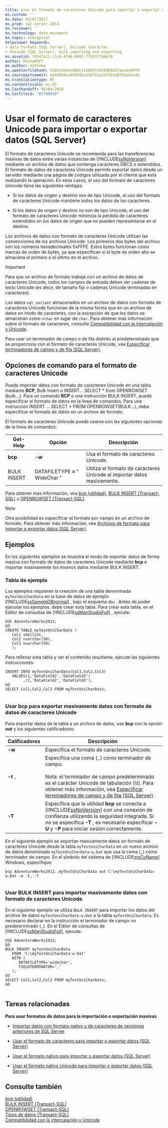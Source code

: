 ```yaml
---
title: Usar el formato de caracteres Unicode para importar o exportar datos (SQL Server) | Microsoft Docs
ms.custom: ''
ms.date: 03/07/2017
ms.prod: sql-server-2014
ms.reviewer: ''
ms.technology: data-movement
ms.topic: conceptual
helpviewer_keywords:
- data formats [SQL Server], Unicode character
- Unicode [SQL Server], bulk importing and exporting
ms.assetid: 74342a11-c1c0-4746-b482-7f3537744a70
author: MashaMSFT
ms.author: mathoma
ms.openlocfilehash: 520ce1b4eed8dc11d6d3fe038969257aea1e90fd
ms.sourcegitcommit: ad4d92dce894592a259721a1571b1d8736abacdb
ms.translationtype: MT
ms.contentlocale: es-ES
ms.lasthandoff: 08/04/2020
ms.locfileid: "87749930"
---
```

# <a name="use-unicode-character-format-to-import-or-export-data-sql-server"></a>Usar el formato de caracteres Unicode para importar o exportar datos (SQL Server)
  El formato de caracteres Unicode se recomienda para las transferencias masivas de datos entre varias instancias de [!INCLUDE[ssNoVersion](../../includes/ssnoversion-md.md)] mediante un archivo de datos que contenga caracteres DBCS o extendidos. El formato de datos de caracteres Unicode permite exportar datos desde un servidor mediante una página de códigos utilizada por el cliente que está realizando la operación. En esos casos, el uso del formato de caracteres Unicode tiene las siguientes ventajas:  
  
-   Si los datos de origen y destino son de tipo Unicode, el uso del formato de caracteres Unicode mantiene todos los datos de los caracteres.  
  
-   Si los datos de origen y destino no son de tipo Unicode, el uso del formato de caracteres Unicode minimiza la pérdida de caracteres extendidos en los datos de origen que no pueden representarse en el destino.  
  
 Los archivos de datos con formato de caracteres Unicode utilizan las convenciones de los archivos Unicode. Los primeros dos bytes del archivo son los números hexadecimales 0xFFFE. Estos bytes funcionan como marcas de orden de bytes, ya que especifican si el byte de orden alto se almacena el primero o el último en el archivo.  
  
> [!IMPORTANT]  
>  Para que un archivo de formato trabaje con un archivo de datos de caracteres Unicode, todos los campos de entrada deben ser cadenas de texto Unicode (es decir, de tamaño fijo o cadenas Unicode terminadas en caracteres).  
  
 Los datos `sql_variant` almacenados en un archivo de datos con formato de caracteres Unicode funcionan de la misma forma que en un archivo de datos en modo de caracteres, con la excepción de que los datos se almacenan como `nchar` en lugar de `char`. Para obtener más información sobre el formato de caracteres, consulte [Compatibilidad con la intercalación y Unicode](../collations/collation-and-unicode-support.md).  
  
 Para usar un terminador de campo o de fila distinto al predeterminado que se proporciona con el formato de caracteres Unicode, vea [Especificar terminadores de campo y de fila &#40;SQL Server&#41;](specify-field-and-row-terminators-sql-server.md).  
  
## <a name="command-options-for-unicode-character-format"></a>Opciones de comando para el formato de caracteres Unicode  
 Puede importar datos con formato de caracteres Unicode en una tabla mediante **BCP**, Bulk Insert o INSERT... SELECT \* from OPENROWSET (bulk...). Para un comando **BCP** o una instrucción BULK INSERT, puede especificar el formato de datos en la línea de comandos. Para una instrucción INSERT ... SELECT * FROM OPENROWSET(BULK...), debe especificar el formato de datos en un archivo de formato.  
  
 El formato de caracteres Unicode puede usarse con las siguientes opciones de la línea de comandos:  
  
|Get-Help|Opción|Descripción|  
|-------------|------------|-----------------|  
|**bcp**|**-w**|Usa el formato de caracteres Unicode.|  
|BULK INSERT|DATAFILETYPE **= '** WideChar **'**|Utiliza el formato de caracteres Unicode al importar datos masivamente.|  
  
 Para obtener más información, vea [bcp (utilidad)](../../tools/bcp-utility.md), [BULK INSERT &#40;Transact-SQL&#41;](/sql/t-sql/statements/bulk-insert-transact-sql) u [OPENROWSET &#40;Transact-SQL&#41;](/sql/t-sql/functions/openrowset-transact-sql).  
  
> [!NOTE]  
>  Otra posibilidad es especificar el formato por campo en un archivo de formato. Para obtener más información, vea [Archivos de formato para importar o exportar datos &#40;SQL Server&#41;](format-files-for-importing-or-exporting-data-sql-server.md).  
  
## <a name="examples"></a>Ejemplos  
 En los siguientes ejemplos se muestra el modo de exportar datos de forma masiva con formato de datos de caracteres Unicode mediante **bcp** e importar masivamente los mismos datos mediante BULK INSERT.  
  
### <a name="sample-table"></a>Tabla de ejemplo  
 Los ejemplos requieren la creación de una tabla denominada `myTestUniCharData` en la base de datos de ejemplo [!INCLUDE[ssSampleDBnormal](../../includes/sssampledbnormal-md.md)] , bajo el esquema `dbo` . Antes de poder ejecutar los ejemplos, debe crear esta tabla. Para crear esta tabla, en el Editor de consultas de [!INCLUDE[ssManStudioFull](../../../includes/ssmanstudiofull-md.md)] , ejecute:  
  
```  
USE AdventureWorks2012;  
GO  
CREATE TABLE myTestUniCharData (  
   Col1 smallint,  
   Col2 nvarchar(50),  
   Col3 nvarchar(50)  
   );   
```  
  
 Para rellenar esta tabla y ver el contenido resultante, ejecute las siguientes instrucciones:  
  
```  
INSERT INTO myTestUniCharData(Col1,Col2,Col3)  
   VALUES(1,'DataField2','DataField3')   
        ,(2,'DataField2','DataField3');  
GO  
SELECT Col1,Col2,Col3 FROM myTestUniCharData;  
  
```  
  
### <a name="using-bcp-to-bulk-export-unicode-character-data"></a>Usar bcp para exportar masivamente datos con formato de datos de caracteres Unicode  
 Para exportar datos de la tabla a un archivo de datos, use **bcp** con la opción **out** y los siguientes calificadores:  
  
|Calificadores|Descripción|  
|----------------|-----------------|  
|**-w**|Especifica el formato de caracteres Unicode.|  
|**-t** `,`|Especifica una coma (`,`) como terminador de campo.<br /><br /> Nota: el terminador de campo predeterminado es el carácter Unicode de tabulación (\t). Para obtener más información, vea [Especificar terminadores de campo y de fila &#40;SQL Server&#41;](specify-field-and-row-terminators-sql-server.md).|  
|**-T**|Especifica que la utilidad **bcp** se conecta a [!INCLUDE[ssNoVersion](../../includes/ssnoversion-md.md)] con una conexión de confianza utilizando la seguridad integrada. Si no se especifica **-T** , es necesario especificar **-U** y **-P** para iniciar sesión correctamente.|  
  
 En el siguiente ejemplo se exportan masivamente datos en formato de caracteres Unicode desde la tabla `myTestUniCharData` en un nuevo archivo de datos denominado `myTestUniCharData-w.Dat` que usa la coma (`,`) como terminador de campo. En el símbolo del sistema de [!INCLUDE[msCoName](../../includes/msconame-md.md)] Windows, especifique:  
  
```  
bcp AdventureWorks2012..myTestUniCharData out C:\myTestUniCharData-w.Dat -w -t, -T  
  
```  
  
### <a name="using-bulk-insert-to-bulk-import-unicode-character-data"></a>Usar BULK INSERT para importar masivamente datos con formato de caracteres Unicode  
 En el siguiente ejemplo se utiliza `BULK INSERT` para importar los datos del archivo de datos `myTestUniCharData-w.Dat` a la tabla `myTestUniCharData`. Es necesario declarar en la instrucción el terminador de campo no predeterminado (`,`). En el Editor de consultas de [!INCLUDE[ssManStudioFull](../../../includes/ssmanstudiofull-md.md)], ejecute:  
  
```  
USE AdventureWorks2012;  
GO  
BULK INSERT myTestUniCharData   
   FROM 'C:\myTestUniCharData-w.Dat'   
   WITH (  
      DATAFILETYPE='widechar',  
      FIELDTERMINATOR=','  
   );   
GO  
SELECT Col1,Col2,Col3 FROM myTestUniCharData;  
GO  
  
```  
  
##  <a name="related-tasks"></a><a name="RelatedTasks"></a> Tareas relacionadas  
 **Para usar formatos de datos para la importación o exportación masivas**  
  
-   [Importar datos con formato nativo y de caracteres de versiones anteriores de SQL Server](import-native-and-character-format-data-from-earlier-versions-of-sql-server.md)  
  
-   [Usar el formato de caracteres para importar o exportar datos &#40;SQL Server&#41;](use-character-format-to-import-or-export-data-sql-server.md)  
  
-   [Usar el formato nativo para importar o exportar datos &#40;SQL Server&#41;](use-native-format-to-import-or-export-data-sql-server.md)  
  
-   [Usar el formato nativo Unicode para importar o exportar datos &#40;SQL Server&#41;](use-unicode-native-format-to-import-or-export-data-sql-server.md)  
  
## <a name="see-also"></a>Consulte también  
 [bcp (utilidad)](../../tools/bcp-utility.md)   
 [BULK INSERT &#40;Transact-SQL&#41;](/sql/t-sql/statements/bulk-insert-transact-sql)   
 [OPENROWSET &#40;Transact-SQL&#41;](/sql/t-sql/functions/openrowset-transact-sql)   
 [Tipos de datos &#40;Transact-SQL&#41;](/sql/t-sql/data-types/data-types-transact-sql)   
 [Compatibilidad con la intercalación y Unicode](../collations/collation-and-unicode-support.md)  
  
  
